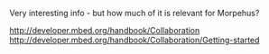 Very interesting info - but how much of it is relevant for Morpehus?

http://developer.mbed.org/handbook/Collaboration
http://developer.mbed.org/handbook/Collaboration/Getting-started
